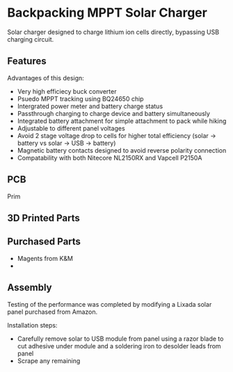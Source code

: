 # Backpacking MPPT Solar Charger
Solar charger designed to charge lithium ion cells directly, bypassing USB charging circuit.  

## Features

Advantages of this design:
* Very high efficiecy buck converter
* Psuedo MPPT tracking using BQ24650 chip
* Intergrated power meter and battery charge status
* Passthrough charging to charge device and battery simultaneously
* Integrated battery attachment for simple attachment to pack while hiking
* Adjustable to different panel voltages
* Avoid 2 stage voltage drop to cells for higher total efficiency (solar -> battery vs solar -> USB -> battery)
* Magnetic battery contacts designed to avoid reverse polarity connection
* Compatability with both Nitecore NL2150RX and Vapcell P2150A

## PCB
Prim

## 3D Printed Parts

## Purchased Parts
* Magents from K&M
*   

## Assembly
Testing of the performance was completed by modifying a Lixada solar panel purchased from Amazon.

Installation steps:
* Carefully remove solar to USB module from panel using a razor blade to cut adhesive under module and a soldering iron to desolder leads from panel
* Scrape any remaining 


